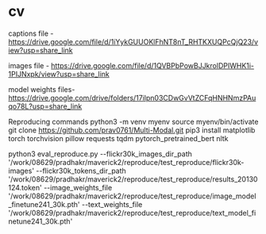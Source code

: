 # cv


captions file - https://drive.google.com/file/d/1iYykGUUOKlFhNT8nT_RHTKXUQPcQjQ23/view?usp=share_link


images file - https://drive.google.com/file/d/1QVBPbPowBJJkrolDPIWHK1i-1PIJNxpk/view?usp=share_link


model weights files- https://drive.google.com/drive/folders/17ilpn03CDwGvVtZCFqHNHNmzPAuqo78L?usp=share_link



Reproducing commands
python3 -m venv myenv
source myenv/bin/activate
git clone https://github.com/prav0761/Multi-Modal.git
pip3 install matplotlib torch torchvision pillow requests tqdm pytorch_pretrained_bert nltk

python3 eval_reproduce.py --flickr30k_images_dir_path '/work/08629/pradhakr/maverick2/reproduce/test_reproduce/flickr30k-images' --flickr30k_tokens_dir_path '/work/08629/pradhakr/maverick2/reproduce/test_reproduce/results_20130124.token' --image_weights_file '/work/08629/pradhakr/maverick2/reproduce/test_reproduce/image_model_finetune241_30k.pth' --text_weights_file '/work/08629/pradhakr/maverick2/reproduce/test_reproduce/text_model_finetune241_30k.pth'

<head>
  <style>
    pre {
      background-color: #282c34;
      color: #abb2bf;
      padding: 1em;
      font-size: 90%;
      border-radius: 6px;
      overflow-x: auto;
    }
  </style>
</head>
